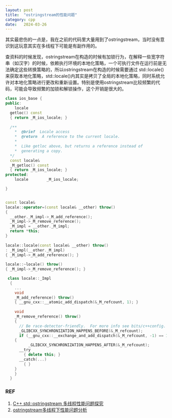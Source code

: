 ```yaml
---
layout: post
title:  "ostringstream的性能问题"
category: cpp
date:   2024-03-26
---
```


其实最悲伤的一点是，我在之前的代码里大量用到了ostringstream，当时没有意识到这玩意其实在多线程下可能是有副作用的。

查资料的时候发现，ostringstream在构造的时候有加锁行为，在解释一些宽字符串（如汉字）的时候，依赖执行环境的本地化策略，一个可执行文件在运行前是无法确定这些转换策略的，所以ostringstream在构造的时候需要通过 std::locale()来获取本地化策略，std::locale()内其实是拷贝了全局的本地化策略，同时系统允许对本地化策略进行更改和重新设置。特别是使用ostringstream比较频繁的代码，可能会导致频繁的加锁和解锁操作，这个开销是很大的。

```cpp
class ios_base {
public:
    locale
  getloc() const
  { return _M_ios_locale; }
​
  /**
    *  @brief  Locale access
    *  @return  A reference to the current locale.
    *
    *  Like getloc above, but returns a reference instead of
    *  generating a copy.
  */
  const locale&
  _M_getloc() const
  { return _M_ios_locale; }
protected:
    locale        _M_ios_locale;

}


const locale&
locale::operator=(const locale& __other) throw()
{
  __other._M_impl->_M_add_reference();
  _M_impl->_M_remove_reference();
  _M_impl = __other._M_impl;
  return *this;
}
​
locale::locale(const locale& __other) throw()
: _M_impl(__other._M_impl)
{ _M_impl->_M_add_reference(); }
​
locale::~locale() throw()
{ _M_impl->_M_remove_reference(); }

 class locale::_Impl
  {
    ...
    void
    _M_add_reference() throw()
    { __gnu_cxx::__atomic_add_dispatch(&_M_refcount, 1); }
​
    void
    _M_remove_reference() throw()
    {
      // Be race-detector-friendly.  For more info see bits/c++config.
      _GLIBCXX_SYNCHRONIZATION_HAPPENS_BEFORE(&_M_refcount);
      if (__gnu_cxx::__exchange_and_add_dispatch(&_M_refcount, -1) == 1)
    {
          _GLIBCXX_SYNCHRONIZATION_HAPPENS_AFTER(&_M_refcount);
      __try
        { delete this; }
      __catch(...)
        { }
    }
    }
  }
```

### REF

1. [C++ std::ostringstream 多线程性能问题探究](https://zhuanlan.zhihu.com/p/655076746)
2. [ostringstream多线程下性能问题分析](https://chys.info/blog/2017-11-06-ostringstream-performance)

